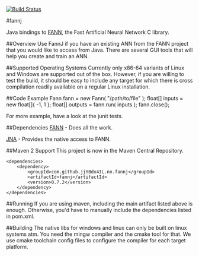 [![Build Status](https://travis-ci.org/jjYBdx4IL/fannj.png?branch=master)](https://travis-ci.org/jjYBdx4IL/fannj)

#fannj

Java bindings to [FANN](http://leenissen.dk/fann), the Fast Artificial Neural Network C library.

##Overview
Use FannJ if you have an existing ANN from the FANN project that you would like to access from Java. There are several GUI tools that will help you create and train an ANN.

##Supported Operating Systems
Currently only x86-64 variants of Linux and Windows are supported out of the box. However, if you are willing to test the build, it should be easy to include any target for which there is cross compilation readily available on a regular Linux installation.

##Code Example
    Fann fann = new Fann( "/path/to/file" );
    float[] inputs = new float[]{ -1, 1 };
    float[] outputs = fann.run( inputs );
    fann.close();

For more example, have a look at the junit tests.
  
##Dependencies
[FANN](http://leenissen.dk/fann) - Does all the work.

[JNA](https://github.com/twall/jna) - Provides the native access to FANN.
   
##Maven 2 Support
This project is now in the Maven Central Repository.

    <dependencies>
        <dependency>
            <groupId>com.github.jjYBdx4IL.nn.fannj</groupId>
            <artifactId>fannj</artifactId>
            <version>0.7.2</version>
        </dependency>
    </dependencies>

##Running
If you are using maven, including the main artifact listed above is enough. Otherwise, you'd have to manually include the dependencies listed in pom.xml.

##Building
The native libs for windows and linux can only be built on linux systems atm. You need the mingw compiler and the cmake tool for that. We use cmake toolchain config files to configure the compiler for each target platform.
